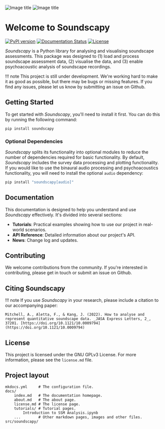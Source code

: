 ![Image title](img/LightLogoSmall.png#only-light)
![Image title](img/DarkLogoSmall.png#only-dark)

# Welcome to Soundscapy

[![PyPI version](https://badge.fury.io/py/soundscapy.svg)](https://badge.fury.io/py/soundscapy)
[![Documentation Status](https://readthedocs.org/projects/soundscapy/badge/?version=latest)](https://soundscapy.readthedocs.io/en/latest/?badge=latest)
[![License](https://img.shields.io/badge/License-BSD%203--Clause-blue.svg)](https://opensource.org/licenses/BSD-3-Clause)

_Soundscapy_ is a Python library for analysing and visualising soundscape assessments. This package was designed to (1) load and process soundscape assessment data, (2) visualise the data, and (3) enable psychoacoustic analysis of soundscape recordings.

!!! note
    This project is still under development. We're working hard to make it as good as possible, but there may be bugs or missing features. If you find any issues, please let us know by submitting an issue on Github.

## Getting Started

To get started with _Soundscapy_, you'll need to install it first. You can do this by running the following command:

```bash
pip install soundscapy
```

### Optional Dependencies

_Soundscapy_ splits its functionality into optional modules to reduce the number of dependencies required for basic functionality. By default, _Soundscapy_ includes the survey data processing and plotting functionality. If you would like to use the binaural audio processing and psychoacoustics functionality, you will need to install the optional `audio` dependency:

```bash
pip install "soundscapy[audio]"
```

## Documentation

This documentation is designed to help you understand and use _Soundscapy_ effectively. It's divided into several sections:

- **Tutorials**: Practical examples showing how to use our project in real-world scenarios.
- **API Reference**: Detailed information about our project's API.
- **News**: Change log and updates.

## Contributing

We welcome contributions from the community. If you're interested in contributing, please get in touch or submit an issue on Github.

## Citing Soundscapy

!!! note
    If you use _Soundscapy_ in your research, please include a citation to our accompanying paper:
    
    Mitchell, A., Aletta, F., & Kang, J. (2022). How to analyse and represent quantitative soundscape data. _JASA Express Letters, 2_, 37201. [https://doi.org/10.1121/10.0009794](https://doi.org/10.1121/10.0009794)

## License

This project is licensed under the GNU GPLv3 License. For more information, please see the `license.md` file.

## Project layout

    mkdocs.yml     # The configuration file.
    docs/
        index.md   # The documentation homepage.
        about.md   # The about page.
        license.md # The license page.
        tutorials/ # Tutorial pages.
            Introduction to SSM Analysis.ipynb  
        ...        # Other markdown pages, images and other files.
    src/soundscapy/
